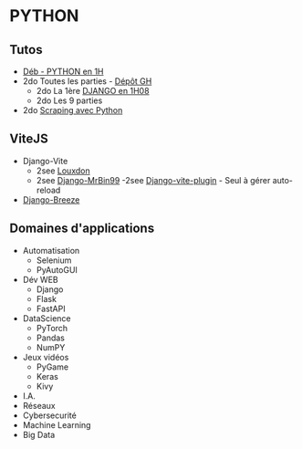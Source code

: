 # PYTHON

## Tutos

- [Déb - PYTHON en 1H](https://www.youtube.com/watch?v=5EnpNI2iCZA)
- 2do Toutes les parties - [Dépôt GH](https://github.com/commentcoder/apprendre-django-debutants-2024/?tab=readme-ov-file)
  - 2do La 1ère [DJANGO en 1H08](https://www.youtube.com/watch?v=xJNvJaLl8bU)
  - 2do Les 9 parties
- 2do [Scraping avec Python](https://www.youtube.com/watch?v=sOAZpHDEdkg)

## ViteJS
  - Django-Vite
    - 2see [Louxdon](https://github.com/Louxsdon/django-vite)
    - 2see [Django-MrBin99](https://github.com/MrBin99/django-vite)
  -2see [Django-vite-plugin](https://github.com/protibimbok/django-vite-plugin) - Seul à gérer auto-reload
  - [Django-Breeze](https://github.com/Louxsdon/django-breeze)

## Domaines d'applications

- Automatisation
  - Selenium
  - PyAutoGUI
- Dév WEB
  - Django
  - Flask
  - FastAPI
- DataScience
  - PyTorch
  - Pandas
  - NumPY
- Jeux vidéos
  - PyGame
  - Keras
  - Kivy
- I.A.
- Réseaux
- Cybersecurité
- Machine Learning
- Big Data
